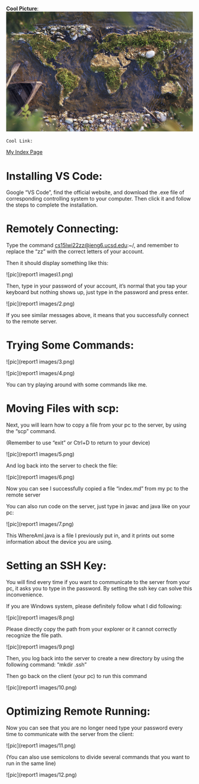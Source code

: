 __Cool Picture__: ![World Map](Image1.jpg)

```
Cool Link:
```

[My Index Page](https://henohyj.github.io/cse15l-lab-reports/index.html)



# Installing VS Code:

Google “VS Code”, find the official website, and download the .exe file of corresponding controlling system to your computer. Then click it and follow the steps to complete the installation.


# Remotely Connecting:

Type the command cs15lwi22zz@ieng6.ucsd.edu:~/, and remember to replace the “zz” with the correct letters of your account.

Then it should display something like this:

![pic](report1 images\1.png)

Then, type in your password of your account, it’s normal that you tap your keyboard but nothing shows up, just type in the password and press enter.

![pic](report1 images/2.png)

If you see similar messages above, it means that you successfully connect to the remote server.


# Trying Some Commands:

![pic](report1 images/3.png)

![pic](report1 images/4.png)

You can try playing around with some commands like me.


# Moving Files with scp:

Next, you will learn how to copy a file from your pc to the server, by using the “scp” command.

(Remember to use “exit” or Ctrl+D to return to your device)

![pic](report1 images/5.png)

And log back into the server to check the file:

![pic](report1 images/6.png)

Now you can see I successfully copied a file “index.md” from my pc to the remote server


You can also run code on the server, just type in javac and java like on your pc:

![pic](report1 images/7.png)

This WhereAmI.java is a file I previously put in, and it prints out some information about the device you are using.


# Setting an SSH Key:

You will find every time if you want to communicate to the server from your pc, it asks you to type in the password. By setting the ssh key can solve this inconvenience. 


If you are Windows system, please definitely follow what I did following:

![pic](report1 images/8.png)

Please directly copy the path from your explorer or it cannot correctly recognize the file path.

![pic](report1 images/9.png)


Then, you log back into the server to create a new directory by using the following command:
“mkdir .ssh”

Then go back on the client (your pc) to run this command

![pic](report1 images/10.png)

# Optimizing Remote Running:

Now you can see that you are no longer need type your password every time to communicate with the server from the client:

![pic](report1 images/11.png)


(You can also use semicolons to divide several commands that you want to run in the same line)

![pic](report1 images/12.png)
